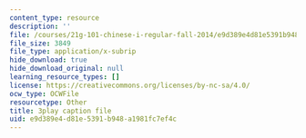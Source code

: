 ```yaml
---
content_type: resource
description: ''
file: /courses/21g-101-chinese-i-regular-fall-2014/e9d389e4d81e5391b948a1981fc7ef4c_hNUoYTJl3j4.vtt
file_size: 3849
file_type: application/x-subrip
hide_download: true
hide_download_original: null
learning_resource_types: []
license: https://creativecommons.org/licenses/by-nc-sa/4.0/
ocw_type: OCWFile
resourcetype: Other
title: 3play caption file
uid: e9d389e4-d81e-5391-b948-a1981fc7ef4c
---
```

